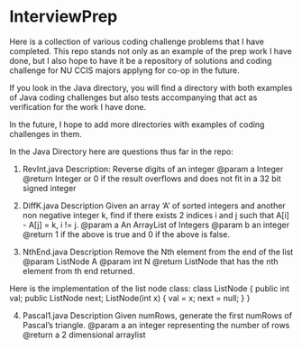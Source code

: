 # InterviewPrep
Here is a collection of various coding challenge problems that I have completed. This repo stands not only as an example of the prep work I have done, but I also hope to have it be a repository of solutions and coding challenge for NU CCIS majors applyng for co-op in the future. 

If you look in the Java directory, you will find a directory with both examples of Java coding challenges but also tests accompanying that act as verification for the work I have done. 

In the future, I hope to add more directories with examples of coding challenges in them.

In the Java Directory here are questions thus far in the repo:
1. RevInt.java
Description:
Reverse digits of an integer
@param a Integer
@return  Integer or 0 if the result overflows and does not fit in a 32 bit signed integer


2. DiffK.java
Description
Given an array ‘A’ of sorted integers and another non negative integer k, find if there exists 2 indices i and j such that A[i] - A[j] = k, i != j.
@param a An ArrayList of Integers
@param b an integer
@return 1 if the above is true and 0 if the above is false.

3. NthEnd.java
Description
Remove the Nth element from the end of the list
@param ListNode A
@param int N
@return ListNode that has the nth element from th end returned.

Here is the implementation of the list node class:
class ListNode {
    public int val;
    public ListNode next;
    ListNode(int x) { val = x; next = null; }
}

4. Pascal1.java
Description
Given numRows, generate the first numRows of Pascal’s triangle.
@param a an integer representing the number of rows
@return  a 2 dimensional arraylist


